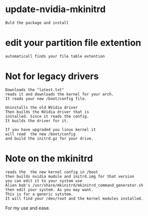 # update-nvidia-mkinitrd
~~~
Buld the package and install
~~~

# edit your partition file extention 
~~~
automaticall finds your file table extention 
~~~

# Not for legacy drivers
~~~
Downloads the "latest.txt"
reads it and downloads the kernel for your arch.
It reads your new /boot/config file.

Uninstalls the old NVidia driver 
Then builds the NVidia driver that is 
installed. Since it reads the config. 
It builds the driver for it.

If you have upgraded you linux kernel it 
will read  the new /boot/config
and build the initrd.gz for your drive.
~~~
# Note on the mkinitrd

~~~
reads the  the new kernel config in /boot 
then builds nvidia module and initrd.img for that version
you can edit it to your system use
Alien bob's /usr/share/mkinitrd/mkinitrd_command_generator.sh
then edit your system. As you may want.
This is for a generic sytstem.
It will find your /dev/root and the kernel modules installed.
~~~
For my use and ease. 
